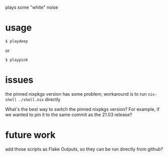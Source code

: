 plays some "white" noise

# usage

```shell
$ playdeep
```

or

```shell
$ playpink
```

# issues

the pinned nixpkgs version has some problem; workaround is to run `nix-shell ./shell.nix` directly

What's the best way to switch the pinned nixpkgs version? For example, if we 
wanted to pin it to the same commit as the 21.03 release?

# future work

add those scripts as Flake Outputs, so they can be run directly from github?

